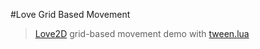 #Love Grid Based Movement
> [Love2D](https://love2d.org) grid-based movement demo with [tween.lua](https://github.com/kikito/tween.lua)
